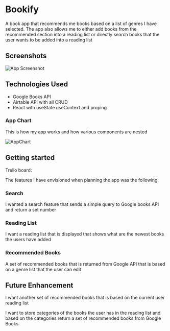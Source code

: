 
# Bookify

A book app that recommends me books based on a list of genres I have selected. The app also allows me to either add books from the recommended section into a reading list or directly search books that the user wants to be added into a reading list




## Screenshots

![App Screenshot](https://via.placeholder.com/468x300?text=App+Screenshot+Here)


## Technologies Used

* Google Books API
* Airtable API with all CRUD 
* React with useState useContext and proping

### App Chart 

This is how my app works and how various components are nested


![AppChart](https://github.com/KeearnM/Bookify/assets/75174570/78f4767a-135a-446e-9f48-2d517743ef8a)


## Getting started

Trello board:

The features I have envisioned when planning the app was the following:

### Search

I wanted a search feature that sends a simple query to Google books API and return a set number 

### Reading List

I want a reading list that is displayed that shows what are the newest books the users have added

### Recommended Books

A set of recommended books that is returned from Google API that is based on a genre list that the user can edit


## Future Enhancement

I want another set of recommended books that is based on the current user reading list 

I want to store categories of the books the user has in the reading list and based on the categories return a set of recommended books from Google Books
